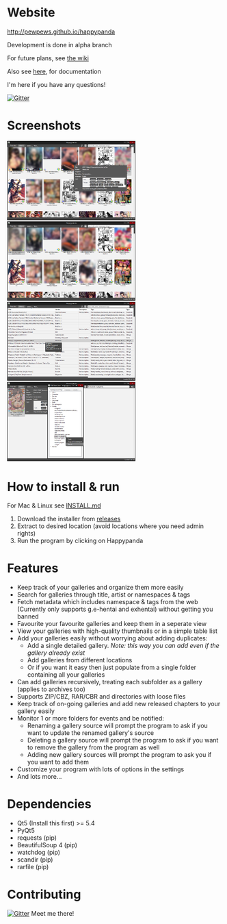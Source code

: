 # Website
http://pewpews.github.io/happypanda

Development is done in alpha branch

For future plans, see [the wiki](https://github.com/Pewpews/happypanda/wiki)

Also see [here](https://github.com/Pewpews/happypanda/wiki/Documentation), for documentation

I'm here if you have any questions!

[![Gitter](https://badges.gitter.im/Join%20Chat.svg)](https://gitter.im/Pewpews/happypanda?utm_source=badge&utm_medium=badge&utm_campaign=pr-badge&utm_content=badge)

# Screenshots
<img src="misc/screenshot1.png" width="300">
<img src="misc/screenshot2.png" width="300">
<img src="misc/screenshot3.png" width="300">
<img src="misc/screenshot4.png" width="300">

# How to install & run

For Mac & Linux see [INSTALL.md](INSTALL.md)

1. Download the installer from [releases](https://github.com/Pewpews/happypanda/releases)
2. Extract to desired location (avoid locations where you need admin rights)
3. Run the program by clicking on Happypanda
#

# Features
- Keep track of your galleries and organize them more easily
- Search for galleries through title, artist or namespaces & tags
- Fetch metadata which includes namespace & tags from the web (Currently only supports g.e-hentai and exhentai) without getting you banned
- Favourite your favourite galleries and keep them in a seperate view
- View your galleries with high-quality thumbnails or in a simple table list
- Add your galleries easily without worrying about adding duplicates:
	+ Add a single detailed gallery. *Note: this way you can add even if the gallery already exist*
	+ Add galleries from different locations
	+ Or if you want it easy then just populate from a single folder containing all your galleries
- Can add galleries recursively, treating each subfolder as a gallery (applies to archives too)
- Supports ZIP/CBZ, RAR/CBR and directories with loose files
- Keep track of on-going galleries and add new released chapters to your gallery easily
- Monitor 1 or more folders for events and be notified:
	+ Renaming a gallery source  will prompt the program to ask if you want to update the renamed gallery's source
	+ Deleting a gallery source will prompt the program to ask if you want to remove the gallery from the program as well
	+ Adding new gallery sources will prompt the program to ask you if you want to add them
- Customize your program with lots of options in the settings
- And lots more...

# Dependencies
- Qt5 (Install this first) >= 5.4
- PyQt5
- requests (pip)
- BeautifulSoup 4 (pip)
- watchdog (pip)
- scandir (pip)
- rarfile (pip)

# Contributing
[![Gitter](https://badges.gitter.im/Join%20Chat.svg)](https://gitter.im/Pewpews/happypanda?utm_source=badge&utm_medium=badge&utm_campaign=pr-badge&utm_content=badge)
Meet me there!
